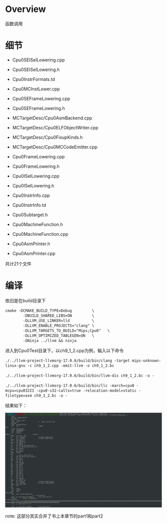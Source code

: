 # Overview

函数调用

# 细节



- Cpu0SEISelLowering.cpp
- Cpu0SEISelLowering.h

- Cpu0InstrFormats.td
- Cpu0MCInstLower.cpp
- Cpu0SEFrameLowering.cpp
- Cpu0SEFrameLowering.h
- MCTargetDesc/Cpu0AsmBackend.cpp
- MCTargetDesc/Cpu0ELFObjectWriter.cpp
- MCTargetDesc/Cpu0FixupKinds.h
- MCTargetDesc/Cpu0MCCodeEmitter.cpp

- Cpu0FrameLowering.cpp
- Cpu0FrameLowering.h
- Cpu0ISelLowering.cpp
- Cpu0ISelLowering.h
- Cpu0InstrInfo.cpp
- Cpu0InstrInfo.td
- Cpu0Subtarget.h
- Cpu0MachineFunction.h
- Cpu0MachineFunction.cpp

- Cpu0AsmPrinter.h
- Cpu0AsmPrinter.cpp





共计21个文件




# 编译

依旧是在build目录下

```shell
cmake -DCMAKE_BUILD_TYPE=Debug         \
        -DBUILD_SHARED_LIBS=ON         \
        -DLLVM_USE_LINKER=lld          \
        -DLLVM_ENABLE_PROJECTS="clang" \
        -DLLVM_TARGETS_TO_BUILD="Mips;Cpu0"   \
        -DLLVM_OPTIMIZED_TABLEGEN=ON   \
        -GNinja ../llvm && ninja
```



进入到Cpu0Test目录下，以ch9_1_2.cpp为例，输入以下命令
```shell
./../llvm-project-llvmorg-17.0.6/build/bin/clang -target mips-unknown-linux-gnu -c ch9_1_2.cpp -emit-llvm -o ch9_1_2.bc

./../llvm-project-llvmorg-17.0.6/build/bin/llvm-dis ch9_1_2.bc -o -

./../llvm-project-llvmorg-17.0.6/build/bin/llc -march=cpu0 -mcpu=cpu032II -cpu0-s32-calls=true -relocation-model=static -filetype=asm ch9_1_2.bc -o -
```

结果如下：

![](./images/img09_1_01.png)


note: 这部分其实合并了书上本章节的part1和part2


